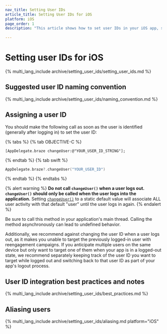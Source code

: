 ```yaml
---
nav_title: Setting User IDs
article_title: Setting User IDs for iOS
platform: iOS
page_order: 1
description: "This article shows how to set user IDs in your iOS app, suggested user ID naming conventions, and some best practices."
 
---
```


# Setting user IDs for iOS

{% multi_lang_include archive/setting_user_ids/setting_user_ids.md %}

## Suggested user ID naming convention

{% multi_lang_include archive/setting_user_ids/naming_convention.md %}

## Assigning a user ID

You should make the following call as soon as the user is identified (generally after logging in) to set the user ID:

{% tabs %}
{% tab OBJECTIVE-C %}

```objc
[AppDelegate.braze changeUser:@"YOUR_USER_ID_STRING"];
```

{% endtab %}
{% tab swift %}

```swift
AppDelegate.braze?.changeUser("YOUR_USER_ID")
```

{% endtab %}
{% endtabs %}

{% alert warning %}
**Do not call `changeUser()` when a user logs out. `changeUser()` should only be called when the user logs into the application.** Setting [`changeUser()`][5] to a static default value will associate ALL user activity with that default "user" until the user logs in again.
{% endalert %}

Be sure to call this method in your application's main thread. Calling the method asynchronously can lead to undefined behavior.

Additionally, we recommend against changing the user ID when a user logs out, as it makes you unable to target the previously logged-in user with reengagement campaigns. If you anticipate multiple users on the same device but only want to target one of them when your app is in a logged-out state, we recommend separately keeping track of the user ID you want to target while logged out and switching back to that user ID as part of your app's logout process.

## User ID integration best practices and notes

{% multi_lang_include archive/setting_user_ids/best_practices.md %}

## Aliasing users

{% multi_lang_include archive/setting_user_ids/aliasing.md platform="iOS" %}

[1]: {{site.baseurl}}/developer_guide/rest_api/user_data/#user-data
[2]: {{site.baseurl}}/api/endpoints/messaging/
[5]: https://braze-inc.github.io/braze-swift-sdk/documentation/brazekit/braze/changeuser(userid:sdkauthsignature:fileid:line:) "changeuser"
